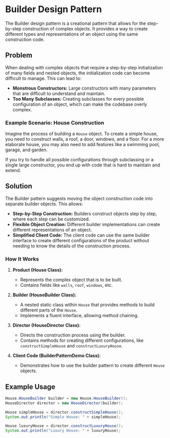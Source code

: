# Builder Design Pattern

The Builder design pattern is a creational pattern that allows for the step-by-step construction of complex objects. It provides a way to create different types and representations of an object using the same construction code.

## Problem

When dealing with complex objects that require a step-by-step initialization of many fields and nested objects, the initialization code can become difficult to manage. This can lead to:

- **Monstrous Constructors:** Large constructors with many parameters that are difficult to understand and maintain.
- **Too Many Subclasses:** Creating subclasses for every possible configuration of an object, which can make the codebase overly complex.

### Example Scenario: House Construction

Imagine the process of building a `House` object. To create a simple house, you need to construct walls, a roof, a door, windows, and a floor. For a more elaborate house, you may also need to add features like a swimming pool, garage, and garden.

If you try to handle all possible configurations through subclassing or a single large constructor, you end up with code that is hard to maintain and extend.

## Solution

The Builder pattern suggests moving the object construction code into separate builder objects. This allows:

- **Step-by-Step Construction:** Builders construct objects step by step, where each step can be customized.
- **Flexible Object Creation:** Different builder implementations can create different representations of an object.
- **Simplified Client Code:** The client code can use the same builder interface to create different configurations of the product without needing to know the details of the construction process.

### How It Works

1. **Product (House Class):**
   - Represents the complex object that is to be built.
   - Contains fields like `walls`, `roof`, `windows`, etc.

2. **Builder (HouseBuilder Class):**
   - A nested static class within `House` that provides methods to build different parts of the `House`.
   - Implements a fluent interface, allowing method chaining.

3. **Director (HouseDirector Class):**
   - Directs the construction process using the builder.
   - Contains methods for creating different configurations, like `constructSimpleHouse` and `constructLuxuryHouse`.

4. **Client Code (BuilderPatternDemo Class):**
   - Demonstrates how to use the builder pattern to create different `House` objects.

## Example Usage

```java
House.HouseBuilder builder = new House.HouseBuilder();
HouseDirector director = new HouseDirector(builder);

House simpleHouse = director.constructSimpleHouse();
System.out.println("Simple House: " + simpleHouse);

House luxuryHouse = director.constructLuxuryHouse();
System.out.println("Luxury House: " + luxuryHouse);
